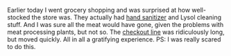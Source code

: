 Earlier today I went grocery shopping and was surprised at how well-stocked the store was. They actually had <a href="http://scripting.com/images/2020/04/30/handSanitizer.png">hand sanitizer</a> and Lysol cleaning stuff. And I was sure all the meat would have gone, given the problems with meat processing plants, but not so. The <a href="http://scripting.com/images/2020/04/30/checkoutLine.png">checkout line</a> was ridiculously long, but moved quickly. All in all a gratifying experience. PS: I was really scared to do this. 
